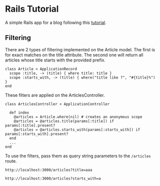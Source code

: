 # Rails Tutorial
A simple Rails app for a blog following this [tutorial](https://guides.rubyonrails.org/getting_started.html).

## Filtering
There are 2 types of filtering implemented on the Article model. The first is for exact matches on the title attribute. The second one will return all articles whose title starts with the provided prefix.
```
class Article < ApplicationRecord
  scope :title, -> (title) { where title: title }
  scope :starts_with, -> (title) { where("title like ?", "#{title}%") }
end
```

These filters are applied on the ArticlesController.
```
class ArticlesController < ApplicationController

  def index
    @articles = Article.where(nil) # creates an anonymous scope
    @articles = @articles.title(params[:title]) if params[:title].present?
    @articles = @articles.starts_with(params[:starts_with]) if params[:starts_with].present?
  end
  ...
end
```

To use the filters, pass them as query string parameters to the `/articles` route.
```
http://localhost:3000/articles?title=aaa
```
```
http://localhost:3000/articles?starts_with=a
```
